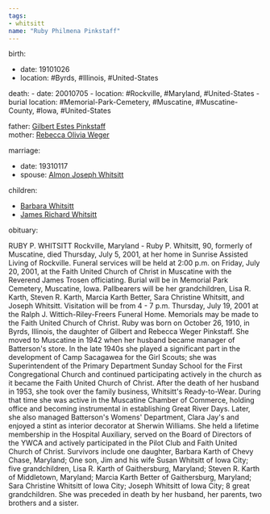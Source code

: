 ```yaml
---
tags:
- whitsitt
name: "Ruby Philmena Pinkstaff"
---
```


birth:
  - date: 19101026
  - location: #Byrds, #Illinois, #United-States 

death:
	- date: 20010705
	- location: #Rockville, #Maryland, #United-States 
	- burial location: #Memorial-Park-Cemetery, #Muscatine, #Muscatine-County, #Iowa, #United-States

father: [Gilbert Estes Pinkstaff](Gilbert%20Estes%20Pinkstaff.md)  
mother: [Rebecca Olivia Weger](Rebecca%20Olivia%20Weger.md)

marriage:
  - date: 19310117
  - spouse: [Almon Joseph Whitsitt](Almon%20Joseph%20Whitsitt.md)   

children:
  - [Barbara Whitsitt](Barbara%20Whitsitt)
  - [James Richard Whitsitt](James%20Richard%20Whitsitt.md)

obituary:

RUBY P. WHITSITT Rockville, Maryland - Ruby P. Whitsitt, 90, formerly of Muscatine, died Thursday, July 5, 2001, at her home in Sunrise Assisted Living of Rockville. Funeral services will be held at 2:00 p.m. on Friday, July 20, 2001, at the Faith United Church of Christ in Muscatine with the Reverend James Trosen officiating. Burial will be in Memorial Park Cemetery, Muscatine, Iowa. Pallbearers will be her grandchildren, Lisa R. Karth, Steven R. Karth, Marcia Karth Better, Sara Christine Whitsitt, and Joseph Whitsitt. Visitation will be from 4 - 7 p.m. Thursday, July 19, 2001 at the Ralph J. Wittich-Riley-Freers Funeral Home. Memorials may be made to the Faith United Church of Christ. Ruby was born on October 26, 1910, in Byrds, Illinois, the daughter of Gilbert and Rebecca Weger Pinkstaff. She moved to Muscatine in 1942 when her husband became manager of Batterson's store. In the late 1940s she played a significant part in the development of Camp Sacagawea for the Girl Scouts; she was Superintendent of the Primary Department Sunday School for the First Congregational Church and continued participating actively in the church as it became the Faith United Church of Christ. After the death of her husband in 1953, she took over the family business, Whitsitt's Ready-to-Wear. During that time she was active in the Muscatine Chamber of Commerce, holding office and becoming instrumental in establishing Great River Days. Later, she also managed Batterson's Womens' Department, Clara Jay's and enjoyed a stint as interior decorator at Sherwin Williams. She held a lifetime membership in the Hospital Auxiliary, served on the Board of Directors of the YWCA and actively participated in the Pilot Club and Faith United Church of Christ. Survivors include one daughter, Barbara Karth of Chevy Chase, Maryland; One son, Jim and his wife Susan Whitsitt of Iowa City; five grandchildren, Lisa R. Karth of Gaithersburg, Maryland; Steven R. Karth of Middletown, Maryland; Marcia Karth Better of Gaithersburg, Maryland; Sara Christine Whitsitt of Iowa City; Joseph Whitsitt of Iowa City; 8 great grandchildren. She was preceded in death by her husband, her parents, two brothers and a sister.
